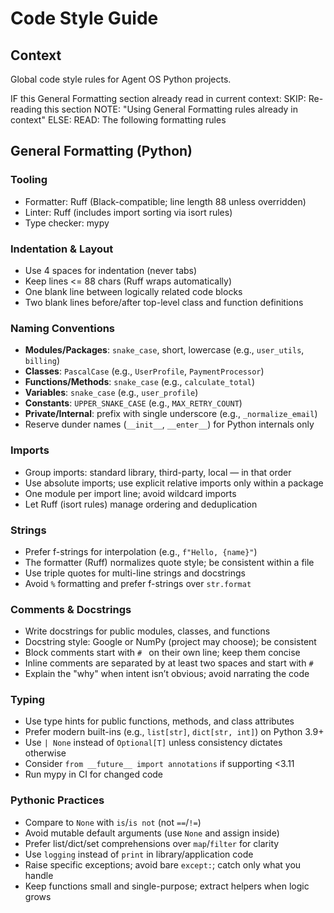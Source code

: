 # Code Style Guide

## Context

Global code style rules for Agent OS Python projects.

<conditional-block context-check="general-formatting">
IF this General Formatting section already read in current context:
  SKIP: Re-reading this section
  NOTE: "Using General Formatting rules already in context"
ELSE:
  READ: The following formatting rules

## General Formatting (Python)

### Tooling
- Formatter: Ruff (Black-compatible; line length 88 unless overridden)
- Linter: Ruff (includes import sorting via isort rules)
- Type checker: mypy

### Indentation & Layout
- Use 4 spaces for indentation (never tabs)
- Keep lines <= 88 chars (Ruff wraps automatically)
- One blank line between logically related code blocks
- Two blank lines before/after top-level class and function definitions

### Naming Conventions
- **Modules/Packages**: `snake_case`, short, lowercase (e.g., `user_utils`, `billing`)
- **Classes**: `PascalCase` (e.g., `UserProfile`, `PaymentProcessor`)
- **Functions/Methods**: `snake_case` (e.g., `calculate_total`)
- **Variables**: `snake_case` (e.g., `user_profile`)
- **Constants**: `UPPER_SNAKE_CASE` (e.g., `MAX_RETRY_COUNT`)
- **Private/Internal**: prefix with single underscore (e.g., `_normalize_email`)
- Reserve dunder names (`__init__`, `__enter__`) for Python internals only

### Imports
- Group imports: standard library, third-party, local — in that order
- Use absolute imports; use explicit relative imports only within a package
- One module per import line; avoid wildcard imports
- Let Ruff (isort rules) manage ordering and deduplication

### Strings
- Prefer f-strings for interpolation (e.g., `f"Hello, {name}"`)
- The formatter (Ruff) normalizes quote style; be consistent within a file
- Use triple quotes for multi-line strings and docstrings
- Avoid `%` formatting and prefer f-strings over `str.format`

### Comments & Docstrings
- Write docstrings for public modules, classes, and functions
- Docstring style: Google or NumPy (project may choose); be consistent
- Block comments start with `# ` on their own line; keep them concise
- Inline comments are separated by at least two spaces and start with `# `
- Explain the "why" when intent isn’t obvious; avoid narrating the code

### Typing
- Use type hints for public functions, methods, and class attributes
- Prefer modern built-ins (e.g., `list[str]`, `dict[str, int]`) on Python 3.9+
- Use `| None` instead of `Optional[T]` unless consistency dictates otherwise
- Consider `from __future__ import annotations` if supporting <3.11
- Run mypy in CI for changed code

### Pythonic Practices
- Compare to `None` with `is`/`is not` (not `==`/`!=`)
- Avoid mutable default arguments (use `None` and assign inside)
- Prefer list/dict/set comprehensions over `map`/`filter` for clarity
- Use `logging` instead of `print` in library/application code
- Raise specific exceptions; avoid bare `except:`; catch only what you handle
- Keep functions small and single-purpose; extract helpers when logic grows

</conditional-block>
